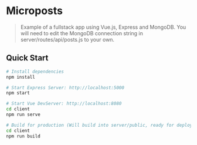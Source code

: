 # Microposts

> Example of a fullstack app using Vue.js, Express and MongoDB. You will need to edit the MongoDB connection string in server/routes/api/posts.js to your own.

## Quick Start

```bash
# Install dependencies
npm install

# Start Express Server: http://localhost:5000
npm start

# Start Vue DevServer: http://localhost:8080
cd client
npm run serve

# Build for production (Will build into server/public, ready for deployment)
cd client
npm run build
```
